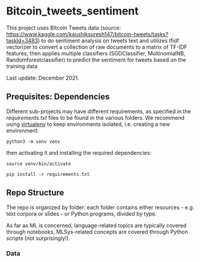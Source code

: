 # Bitcoin_tweets_sentiment

This project uses Bitcoin Tweets data (source: https://www.kaggle.com/kaushiksuresh147/bitcoin-tweets/tasks?taskId=3483) to do sentiment analysis on tweets text and utilizes tfidf vectorizer to convert a collection of raw documents to a matrix of TF-IDF features, then applies multiple classifiers (SGDClassifier, MultinomialNB, Randomforestclassifier) to predict the sentiment for tweets based on the training data

Last update: December 2021.

## Prequisites: Dependencies

Different sub-projects may have different requirements, as specified in the 
_requirements.txt_ files to be found in the various folders. We recommend using
[virtualenv](https://packaging.python.org/guides/installing-using-pip-and-virtual-environments/) to 
keep environments isolated, i.e. creating a new environment:

`python3 -m venv venv`

then activating it and installing the required dependencies:

`source venv/bin/activate`

`pip install -r requirements.txt`

## Repo Structure

The repo is organized by folder: each folder contains either resources - e.g. text corpora or slides - or Python programs, divided by type. 

As far as ML is concerned, language-related topics are typically covered through notebooks, MLSys-related concepts are covered through Python scripts (not surprisingly!).

### Data
